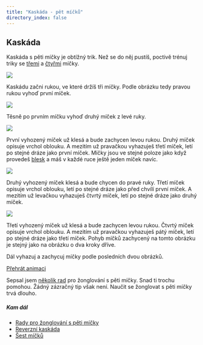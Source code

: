 ```yaml
---
title: "Kaskáda - pět míčků"
directory_index: false
---
```


## Kaskáda


Kaskáda s pěti míčky je obtížný trik. Než se do něj pustíš, poctivě trénuj triky se <a href="../3/" title="Triky se třemi míčky.">třemi</a> a <a href="../4/" title="Triky se čtyřmi míčky.">čtyřmi</a> míčky.

![](img/5/5kaskadaa.png)

Kaskádu začni rukou, ve které držíš tři míčky. Podle obrázku tedy pravou rukou vyhoď první míček.

![](img/5/5kaskadab.png)

Těsně po prvním míčku vyhoď druhý míček z levé ruky.

![](img/5/5kaskadac.png)

První vyhozený míček už klesá a bude zachycen levou rukou. Druhý míček opisuje vrchol oblouku. A mezitím už pravačkou vyhazuješ třetí míček, letí po stejné dráze jako první míček. Míčky jsou ve stejné poloze jako když provedeš <a href="../3/blesk.html" title="Trik se třemi míčky.">blesk</a> a máš v každé ruce ještě jeden míček navíc.

![](img/5/5kaskadad.png)

Druhý vyhozený míček klesá a bude chycen do pravé ruky. Třetí míček opisuje vrchol oblouku, letí po stejné dráze jako před chvílí první míček. A mezitím už levačkou vyhazuješ čtvrtý míček, letí po stejné dráze jako druhý míček.

![](img/5/5kaskadae.png)

Třetí vyhozený míček už klesá a bude zachycen levou rukou. Čtvrtý míček opisuje vrchol oblouku. A mezitím už pravačkou vyhazuješ pátý míček, letí po stejné dráze jako třetí míček. Pohyb míčků zachycený na tomto obrázku je stejný jako na obrázku o dva kroky dříve.


Dál vyhazuj a zachycuj míčky podle posledních dvou obrázků.

[Přehrát animaci](/animace/5-cascade.html "Animace")


Sepsal jsem <a href="../rady5.html" title="Tipy pro 5 míčků.">několik rad</a> pro žonglování s pěti míčky. Snad ti trochu pomohou. Žádný zázračný tip však není. Naučit se žonglovat s pěti míčky trvá dlouho.


##### Kam dál

- [Rady pro žonglování s pěti míčky](/micky/rady5.html "Jak na žonglování s pěti míčky")
- [Reverzní kaskáda](/micky/5/kaskada-reverzni.html "Těžší varianta kaskády s pěti míčky")
- [Šest míčků](/micky/6/ "Žonglování s šesti míčky")
